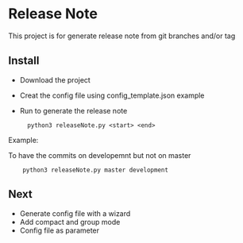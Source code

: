 # Release Note
This project is for generate release note from git branches and/or tag

## Install
- Download the project
- Creat the config file using config_template.json example
- Run to generate the release note

		python3 releaseNote.py <start> <end>


Example:

To have the commits on developemnt but not on master
		
		python3 releaseNote.py master development

## Next
- Generate config file with a wizard
- Add compact and group mode
- Config file as parameter